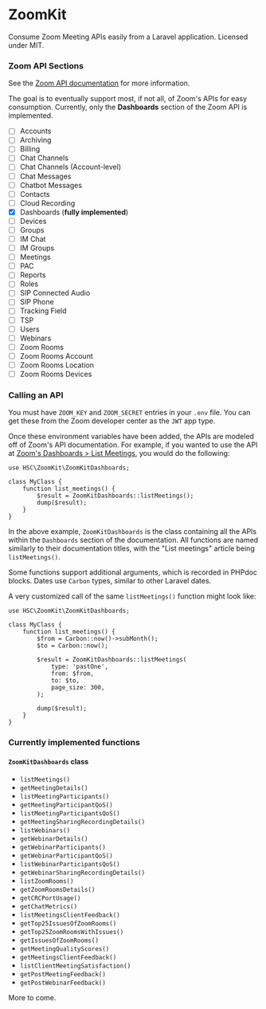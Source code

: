 # ZoomKit

Consume Zoom Meeting APIs easily from a Laravel application.
Licensed under MIT.

### Zoom API Sections
See the [Zoom API documentation](https://marketplace.zoom.us/docs/api-reference/zoom-api) for more information.

The goal is to eventually support most, if not all, of Zoom's APIs for easy consumption.
Currently, only the **Dashboards** section of the Zoom API is implemented.

- [ ] Accounts
- [ ] Archiving
- [ ] Billing
- [ ] Chat Channels
- [ ] Chat Channels (Account-level)
- [ ] Chat Messages
- [ ] Chatbot Messages
- [ ] Contacts
- [ ] Cloud Recording
- [x] Dashboards (**fully implemented**)
- [ ] Devices
- [ ] Groups
- [ ] IM Chat
- [ ] IM Groups
- [ ] Meetings
- [ ] PAC
- [ ] Reports
- [ ] Roles
- [ ] SIP Connected Audio
- [ ] SIP Phone
- [ ] Tracking Field
- [ ] TSP
- [ ] Users
- [ ] Webinars
- [ ] Zoom Rooms
- [ ] Zoom Rooms Account
- [ ] Zoom Rooms Location
- [ ] Zoom Rooms Devices

### Calling an API

You must have `ZOOM_KEY` and `ZOOM_SECRET` entries in your `.env` file.
You can get these from the Zoom developer center as the `JWT` app type.

Once these environment variables have been added, the APIs are modeled off of Zoom's API documentation. 
For example, if you wanted to use the API at [Zoom's Dashboards > List Meetings](https://marketplace.zoom.us/docs/api-reference/zoom-api/dashboards/dashboardmeetings), you would do the following:

```
use HSC\ZoomKit\ZoomKitDashboards;

class MyClass {
    function list_meetings() {
        $result = ZoomKitDashboards::listMeetings();
        dump($result);
    }
}
```

In the above example, `ZoomKitDashboards` is the class containing all the APIs within the `Dashboards` section of the documentation.
All functions are named similarly to their documentation titles, with the "List meetings" article being `listMeetings()`.

Some functions support additional arguments, which is recorded in PHPdoc blocks. Dates use `Carbon` types, similar to other Laravel dates.

A very customized call of the same `listMeetings()` function might look like:

```
use HSC\ZoomKit\ZoomKitDashboards;

class MyClass {
    function list_meetings() {
        $from = Carbon::now()->subMonth();
        $to = Carbon::now();
        
        $result = ZoomKitDashboards::listMeetings(
            type: 'pastOne',
            from: $from,
            to: $to,
            page_size: 300,
        );
        
        dump($result);
    }
}
```

### Currently implemented functions
#### `ZoomKitDashboards` class
- `listMeetings()`
- `getMeetingDetails()`
- `listMeetingParticipants()`
- `getMeetingParticipantQoS()`
- `listMeetingParticipantsQoS()`
- `getMeetingSharingRecordingDetails()`
- `listWebinars()`
- `getWebinarDetails()`
- `getWebinarParticipants()`
- `getWebinarParticipantQoS()`
- `listWebinarParticipantsQoS()`
- `getWebinarSharingRecordingDetails()`
- `listZoomRooms()`
- `getZoomRoomsDetails()`
- `getCRCPortUsage()`
- `getChatMetrics()`
- `listMeetingsClientFeedback()`
- `getTop25IssuesOfZoomRooms()`
- `getTop25ZoomRoomsWithIssues()`
- `getIssuesOfZoomRooms()`
- `getMeetingQualityScores()`
- `getMeetingsClientFeedback()`
- `listClientMeetingSatisfaction()`
- `getPostMeetingFeedback()`
- `getPostWebinarFeedback()`

More to come.
